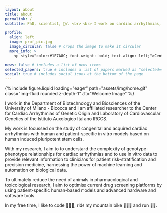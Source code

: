 ```yaml
---
layout: about
title: about
permalink: /
subtitle: PhD, scientist, 🚴‍♂️. <br> <br> I work on cardiac arrhythmias, drug discovery and precision medicine with human induced pluripotent stem cells. In ❤️ with data.

profile:
  align: left
  image: prof_pic.jpg
  image_circular: false # crops the image to make it circular
  more_info: >
    <p style="color:#1F7A8C; font-weight: bold; text-align: left;">Center for Cardiac Arrhythmias of Genetic Origin and Laboratory of Cardiovascular Genetics</p>

news: false # includes a list of news items
selected_papers: true # includes a list of papers marked as "selected={true}"
social: true # includes social icons at the bottom of the page
---
```


{% include figure.liquid loading="eager" path="assets/img/home.gif" class="img-fluid
      rounded z-depth-1" alt="Welcome Image" %}

I work in the Department of Biotechnology and Biosciences of the University of Milano - Bicocca and I am affiliated researcher to the Center for Cardiac Arrhythmias of Genetic Origin and Laboratory of Cardiovascular Genetics of the Istituto Auxologico Italiano IRCCS.

My work is focussed on the study of congenital and acquired cardiac arrhythmias with human and patient-specific in vitro models based on human induced pluripotent stem cells.

With my research, I aim to to understand the complexity of genotype-phenotype relationships for cardiac arrhythmias and to use in vitro data to provide relevant information to clinicians for patient risk-stratification and precision medicine, harnessing the power of machine learning and automation on biological data.

To ultimately reduce the need of animals in pharmacological and toxicological research, I aim to optimise current drug screening platforms by using patient-specific human-based models and advanced hardware and software tools.

In my free time, I like to code 👨🏻‍💻, ride my mountain bike 🚵🏻‍♂️ and run 🏃🏻.
